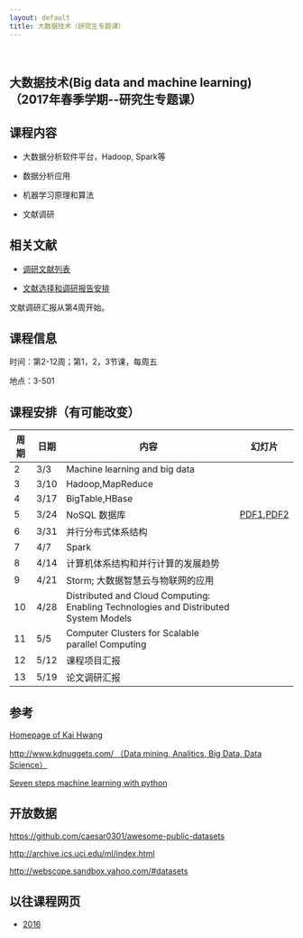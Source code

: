 ```yaml
---
layout: default
title: 大数据技术（研究生专题课）
---
```


 

大数据技术(Big data and machine learning) （2017年春季学期--研究生专题课）
--------------------------------------------------------------------------

课程内容
--------

-   大数据分析软件平台，Hadoop, Spark等

-   数据分析应用

-   机器学习原理和算法

-   文献调研

相关文献
--------

-   [调研文献列表](paper-list/)

-   [文献选择和调研报告安排](present-schedule/)

文献调研汇报从第4周开始。

课程信息
--------

时间：第2-12周；第1，2，3节课，每周五

地点：3-501

课程安排（有可能改变）
----------------------

| 周期 | 日期 | 内容                                                                                 | 幻灯片                                             |
|------|------|--------------------------------------------------------------------------------------|----------------------------------------------------|
| 2    | 3/3  | Machine learning and big data                                                        |                                                    |
| 3    | 3/10 | Hadoop,MapReduce                                                                     |                                                    |
| 4    | 3/17 | BigTable,HBase                                                                       |                                                    |
| 5    | 3/24 | NoSQL 数据库                                                                         | [PDF1](NoSQL.pdf),[PDF2](Presentation_MongoDB.pdf) |
| 6    | 3/31 | 并行分布式体系结构                                                                   |                                                    |
| 7    | 4/7  | Spark                                                                                |                                                    |
| 8    | 4/14 | 计算机体系结构和并行计算的发展趋势                                                   |                                                    |
| 9    | 4/21 | Storm; 大数据智慧云与物联网的应用                                                    |                                                    |
| 10   | 4/28 | Distributed and Cloud Computing: Enabling Technologies and Distributed System Models |                                                    |
| 11   | 5/5  | Computer Clusters for Scalable parallel Computing                                    |                                                    |
| 12   | 5/12 | 课程项目汇报                                                                         |                                                    |
| 13   | 5/19 | 论文调研汇报                                                                         |                                                    |

参考
----

[Homepage of Kai Hwang](http://gridsec.usc.edu/hwang.html)

[http://www.kdnuggets.com/ （Data mining, Analitics, Big Data, Data
Science）](http://www.kdnuggets.com/)

[Seven steps machine learning with
python](http://www.kdnuggets.com/2015/11/seven-steps-machine-learning-python.html)

开放数据
--------

<https://github.com/caesar0301/awesome-public-datasets>

<http://archive.ics.uci.edu/ml/index.html>

<http://webscope.sandbox.yahoo.com/#datasets>

以往课程网页
------------

-   [2016](2016/big-data/)
